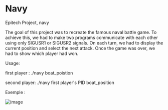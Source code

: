 # Navy
Epitech Project, navy

The goal of this project was to recreate the famous naval battle game. To achieve this, we had to make two programs communicate with each other using only SIGUSR1 or SIGUSR2 signals. On each turn, we had to display the current position and select the next attack. Once the game was over, we had to show which player had won.

Usage:

first player :
  ./navy boat_poistion
 
second player:
  ./navy first player's PID boat_position
 
Exemple :

![image](https://user-images.githubusercontent.com/114879485/224681407-1715eda1-1880-4a2e-915e-096194710b55.png)
